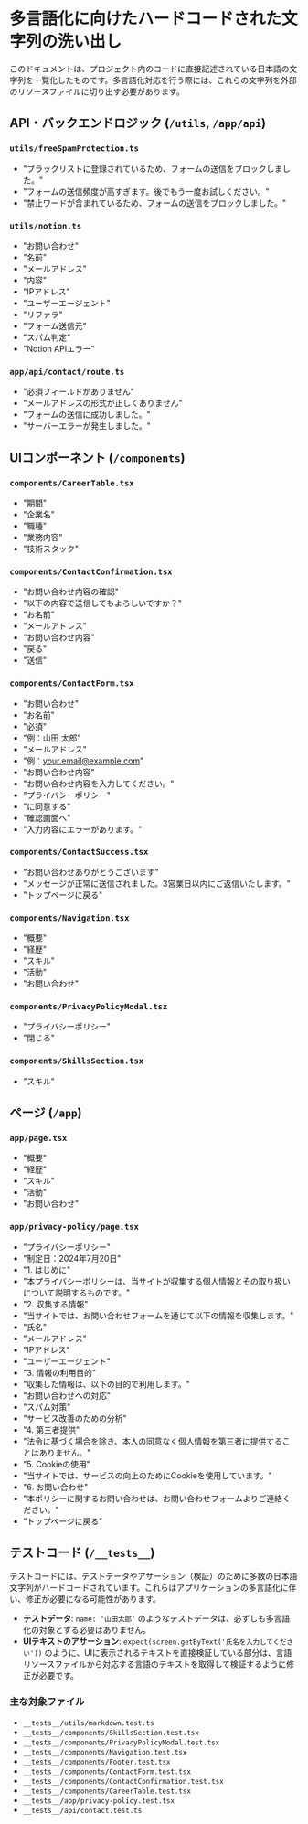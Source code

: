 # 多言語化に向けたハードコードされた文字列の洗い出し

このドキュメントは、プロジェクト内のコードに直接記述されている日本語の文字列を一覧化したものです。多言語化対応を行う際には、これらの文字列を外部のリソースファイルに切り出す必要があります。

## API・バックエンドロジック (`/utils`, `/app/api`)

### `utils/freeSpamProtection.ts`
- "ブラックリストに登録されているため、フォームの送信をブロックしました。"
- "フォームの送信頻度が高すぎます。後でもう一度お試しください。"
- "禁止ワードが含まれているため、フォームの送信をブロックしました。"

### `utils/notion.ts`
- "お問い合わせ"
- "名前"
- "メールアドレス"
- "内容"
- "IPアドレス"
- "ユーザーエージェント"
- "リファラ"
- "フォーム送信元"
- "スパム判定"
- "Notion APIエラー"

### `app/api/contact/route.ts`
- "必須フィールドがありません"
- "メールアドレスの形式が正しくありません"
- "フォームの送信に成功しました。"
- "サーバーエラーが発生しました。"

## UIコンポーネント (`/components`)

### `components/CareerTable.tsx`
- "期間"
- "企業名"
- "職種"
- "業務内容"
- "技術スタック"

### `components/ContactConfirmation.tsx`
- "お問い合わせ内容の確認"
- "以下の内容で送信してもよろしいですか？"
- "お名前"
- "メールアドレス"
- "お問い合わせ内容"
- "戻る"
- "送信"

### `components/ContactForm.tsx`
- "お問い合わせ"
- "お名前"
- "必須"
- "例：山田 太郎"
- "メールアドレス"
- "例：your.email@example.com"
- "お問い合わせ内容"
- "お問い合わせ内容を入力してください。"
- "プライバシーポリシー"
- "に同意する"
- "確認画面へ"
- "入力内容にエラーがあります。"

### `components/ContactSuccess.tsx`
- "お問い合わせありがとうございます"
- "メッセージが正常に送信されました。3営業日以内にご返信いたします。"
- "トップページに戻る"

### `components/Navigation.tsx`
- "概要"
- "経歴"
- "スキル"
- "活動"
- "お問い合わせ"

### `components/PrivacyPolicyModal.tsx`
- "プライバシーポリシー"
- "閉じる"

### `components/SkillsSection.tsx`
- "スキル"

## ページ (`/app`)

### `app/page.tsx`
- "概要"
- "経歴"
- "スキル"
- "活動"
- "お問い合わせ"

### `app/privacy-policy/page.tsx`
- "プライバシーポリシー"
- "制定日：2024年7月20日"
- "1. はじめに"
- "本プライバシーポリシーは、当サイトが収集する個人情報とその取り扱いについて説明するものです。"
- "2. 収集する情報"
- "当サイトでは、お問い合わせフォームを通じて以下の情報を収集します。"
- "氏名"
- "メールアドレス"
- "IPアドレス"
- "ユーザーエージェント"
- "3. 情報の利用目的"
- "収集した情報は、以下の目的で利用します。"
- "お問い合わせへの対応"
- "スパム対策"
- "サービス改善のための分析"
- "4. 第三者提供"
- "法令に基づく場合を除き、本人の同意なく個人情報を第三者に提供することはありません。"
- "5. Cookieの使用"
- "当サイトでは、サービスの向上のためにCookieを使用しています。"
- "6. お問い合わせ"
- "本ポリシーに関するお問い合わせは、お問い合わせフォームよりご連絡ください。"
- "トップページに戻る"

## テストコード (`/__tests__`)

テストコードには、テストデータやアサーション（検証）のために多数の日本語文字列がハードコードされています。これらはアプリケーションの多言語化に伴い、修正が必要になる可能性があります。

- **テストデータ**: `name: '山田太郎'` のようなテストデータは、必ずしも多言語化の対象とする必要はありません。
- **UIテキストのアサーション**: `expect(screen.getByText('氏名を入力してください'))` のように、UIに表示されるテキストを直接検証している部分は、言語リソースファイルから対応する言語のテキストを取得して検証するように修正が必要です。

### 主な対象ファイル
- `__tests__/utils/markdown.test.ts`
- `__tests__/components/SkillsSection.test.tsx`
- `__tests__/components/PrivacyPolicyModal.test.tsx`
- `__tests__/components/Navigation.test.tsx`
- `__tests__/components/Footer.test.tsx`
- `__tests__/components/ContactForm.test.tsx`
- `__tests__/components/ContactConfirmation.test.tsx`
- `__tests__/components/CareerTable.test.tsx`
- `__tests__/app/privacy-policy.test.tsx`
- `__tests__/api/contact.test.ts`
